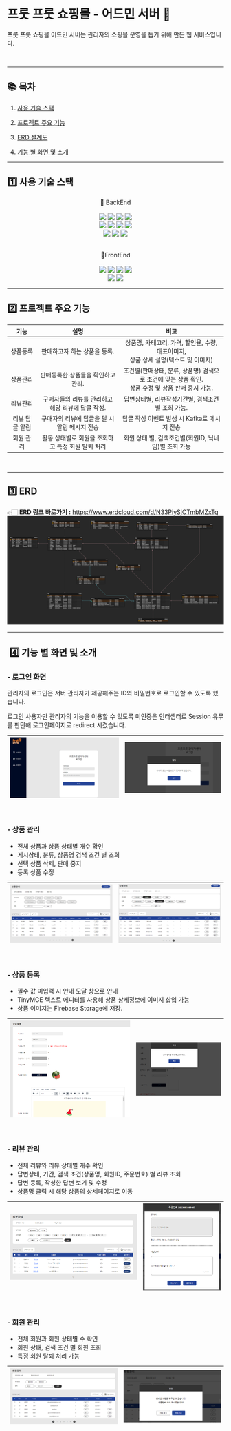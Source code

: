 # 프룻 프룻 쇼핑몰 - 어드민 서버 🍎

프룻 프룻 쇼핑몰 어드민 서버는 관리자의 쇼핑몰 운영을 돕기 위해 만든 웹 서비스입니다.

<br>

---
## 📚 목차
1. [사용 기술 스택](#1-사용-기술-스택)

2. [프로젝트 주요 기능](#2-프로젝트-주요-기능)

3. [ERD 설계도](#3-erd)

4. [기능 별 화면 및 소개](#-4-기능-별-화면-및-소개)

---
## 1️⃣ 사용 기술 스택


<p align="center">
📌 BackEnd
<br>
<br>
<img src="https://img.shields.io/badge/Spring Boot-6DB33F?style=flat-square&logo=springboot&logoColor=white"/>
<img src="https://img.shields.io/badge/java 11-007396?style=flat-square&logo=java&logoColor=white"/>
<img src="https://img.shields.io/badge/Gradle-02303A?style=flat-square&logo=Gradle&logoColor=white"/>
<img src="https://img.shields.io/badge/log4j2-BEFCFF?style=flat-square&logo=&logoColor=white"/>

<br>
<img src="https://img.shields.io/badge/MySQL-4479A1?style=flat-square&logo=MySQL&logoColor=white"/>
<img src="https://img.shields.io/badge/Firebase-FFCA28?style=flat-square&logo=firebase&logoColor=white"/>
<img src="https://img.shields.io/badge/MyBatis-9EB0A2?style=flat-square&logo=&logoColor=white"/>
<img src="https://img.shields.io/badge/Kafka-231F20?style=flat-square&logo=apachekafka&logoColor=white"/>
<br>
<img src="https://img.shields.io/badge/elasticsearch-005571?style=flat-square&logo=elasticsearch&logoColor=white"/>
<img src="https://img.shields.io/badge/logstash-00B8FC?style=flat-square&logo=logstash&logoColor=white"/>
<img src="https://img.shields.io/badge/kibana-EF2D5E?style=flat-square&logo=kibana&logoColor=white"/>
<br>
<br>
</p>

<p align="center">
📌FrontEnd
<br>
<br>
<img src="https://img.shields.io/badge/HTML5-E34F26?style=flat-square&logo=html5&logoColor=white"/>
<img src="https://img.shields.io/badge/CSS3-1572B6?style=flat-square&logo=css3&logoColor=white"/>
<img src="https://img.shields.io/badge/jQuery-0769AD?style=flat-square&logo=jQuery&logoColor=white"/>
<img src="https://img.shields.io/badge/Axios-5A29E4?style=flat-square&logo=axios&logoColor=white"/>
<br>
<img src="https://img.shields.io/badge/TinyMCE-2596BE?style=flat-square&logo=TinyMCE&logoColor=white"/>
<img src="https://img.shields.io/badge/Thymeleaf-005F0F?style=flat-square&logo=thymeleaf&logoColor=white"/>
<br>
</p>

---
## 2️⃣ 프로젝트 주요 기능

|    기능    |              설명              |                               비고                               |
|:--------:|:----------------------------:|:--------------------------------------------------------------:|
|   상품등록   |       판매하고자 하는 상품을 등록.       |    상품명, 카테고리, 가격, 할인율, 수량, 대표이미지,<br/> 상품 상세 설명(텍스트 및 이미지)     |
|   상품관리   |     판매등록한 상품들을 확인하고 관리.      | 조건별(판매상태, 분류, 상품명) 검색으로 조건에 맞는 상품 확인.<br/>상품 수정 및 상품 판매 중지 가능. |
|   리뷰관리   | 구매자들의 리뷰를 관리하고 해당 리뷰에 답글 작성. |                  답변상태별, 리뷰작성기간별, 검색조건별 조회 가능.                  |
| 리뷰 답글 알림 |  구매자의 리뷰에 답글을 달 시 알림 메시지 전송  |                  답글 작성 이벤트 발생 시 Kafka로 메시지 전송                  |
|  회원 관리   | 활동 상태별로 회원을 조회하고 특정 회원 탈퇴 처리 |                회원 상태 별, 검색조건별(회원ID, 닉네임)별 조회 가능                |
<br>

---
## 3️⃣ ERD
👉🏻 **ERD 링크 바로가기 :** https://www.erdcloud.com/d/N33PiySjCTmbMZxTq
![erd.png](img/erd.png)

---
## ️ ️4️⃣ 기능 별 화면 및 소개

### - 로그인 화면
관리자의 로그인은 서버 관리자가 제공해주는 ID와 비밀번호로 로그인할 수 있도록 했습니다.

로그인 사용자만 관리자의 기능을 이용할 수 있도록 미인증은 인터셉터로 Session 유무를 판단해 로그인페이지로 redirect 시켰습니다. 

![로그인화면1.png](img/로그인화면1.png) |![로그인화면2.png](img/로그인화면2.png)
--- | --- |

<br>

### - 상품 관리
- 전체 상품과 상품 상태별 개수 확인
- 게시상태, 분류, 상품명 검색 조건 별 조회
- 선택 상품 삭제, 판매 중지
- 등록 상품 수정 

![상품관리.png](img/상품관리.png) |![상품관리2.png](img/상품관리2.png)
--- | --- |

<br>

### - 상품 등록
- 필수 값 미입력 시 안내 모달 창으로 안내
- TinyMCE 텍스트 에디터를 사용해 상품 상제정보에 이미지 삽입 가능
- 상품 이미지는 Firebase Storage에 저장.

![상품등록.png](img/상품등록.png) |![안내모달.png](img/안내모달.png)
--- | --- |

<br>

### - 리뷰 관리
- 전체 리뷰와 리뷰 상태별 개수 확인
- 답변상태, 기간, 검색 조건(상품명, 회원ID, 주문번호) 별 리뷰 조회
- 답변 등록, 작성한 답변 보기 및 수정
- 상품명 클릭 시 해당 상품의 상세페이지로 이동

![리뷰관리.png](img/리뷰관리.png) |![답변작성.png](img/답변작성.png)
--- | --- |

<br>

### - 회원 관리
- 전체 회원과 회원 상태별 수 확인
- 회원 상태, 검색 조건 별 회원 조회
- 특정 회원 탈퇴 처리 가능

![회원관리.png](img/회원관리.png) |![회원관리2.png](img/회원관리2.png)
--- | --- |
